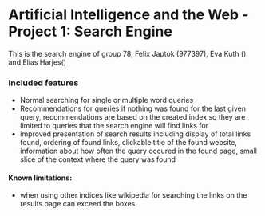 # Artificial Intelligence and the Web - Project 1: Search Engine
This is the search engine of group 78, Felix Japtok (977397), Eva Kuth () and Elias Harjes()
### Included features
- Normal searching for single or multiple word queries
- Recommendations for queries if nothing was found for the last given query, recommendations are based on the created index so they are limited to queries that the search engine will find links for
- improved presentation of search results including display of total links found, ordering of found links, clickable title of the found website, information about how often the query occured in the found page, small slice of the context where the query was found
#### Known limitations:
- when using other indices like wikipedia for searching the links on the results page can exceed the boxes